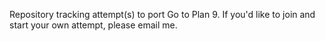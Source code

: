 Repository tracking attempt(s) to port Go to Plan 9.  If you'd like to join and start your own attempt, please email me.
